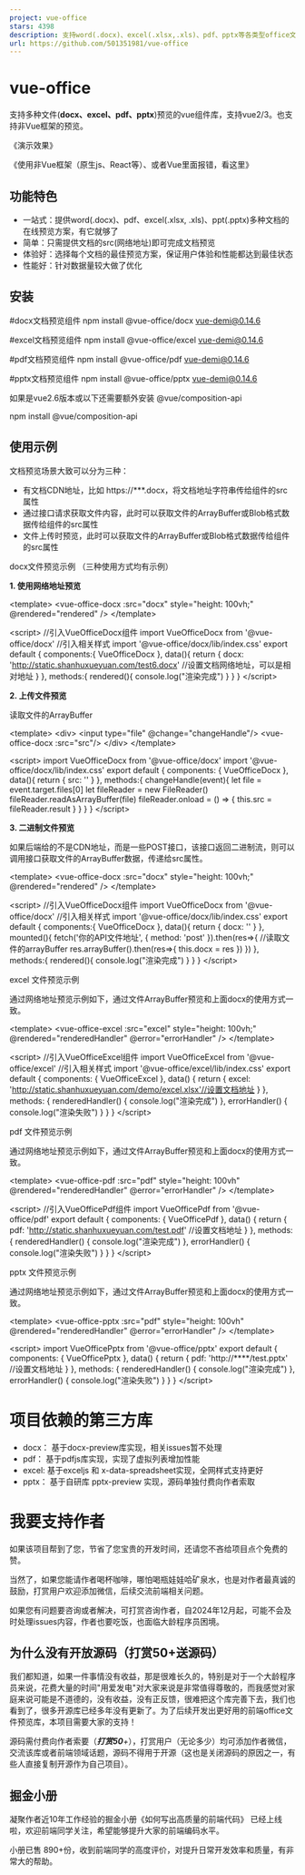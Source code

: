 ```yaml
---
project: vue-office
stars: 4398
description: 支持word(.docx)、excel(.xlsx,.xls)、pdf、pptx等各类型office文件预览的vue组件集合，提供一站式office文件预览方案，支持vue2和3，也支持React等非Vue框架。Web-based pdf, excel, word, pptx preview library
url: https://github.com/501351981/vue-office
---
```


vue-office
==========

支持多种文件(**docx、excel、pdf、pptx**)预览的vue组件库，支持vue2/3。也支持非Vue框架的预览。

《演示效果》

《使用非Vue框架（原生js、React等）、或者Vue里面报错，看这里》

功能特色
----

-   一站式：提供word(.docx)、pdf、excel(.xlsx, .xls)、ppt(.pptx)多种文档的在线预览方案，有它就够了
-   简单：只需提供文档的src(网络地址)即可完成文档预览
-   体验好：选择每个文档的最佳预览方案，保证用户体验和性能都达到最佳状态
-   性能好：针对数据量较大做了优化

安装
--

#docx文档预览组件
npm install @vue-office/docx vue-demi@0.14.6

#excel文档预览组件
npm install @vue-office/excel vue-demi@0.14.6

#pdf文档预览组件
npm install @vue-office/pdf vue-demi@0.14.6

#pptx文档预览组件
npm install @vue-office/pptx vue-demi@0.14.6

如果是vue2.6版本或以下还需要额外安装 @vue/composition-api

npm install @vue/composition-api

使用示例
----

文档预览场景大致可以分为三种：

-   有文档CDN地址，比如 https://\*\*\*.docx，将文档地址字符串传给组件的src属性
-   通过接口请求获取文件内容，此时可以获取文件的ArrayBuffer或Blob格式数据传给组件的src属性
-   文件上传时预览，此时可以获取文件的ArrayBuffer或Blob格式数据传给组件的src属性

docx文件预览示例 （三种使用方式均有示例）

**1\. 使用网络地址预览**

<template\>
    <vue-office-docx
        :src\="docx"
        style\="height: 100vh;"
        @rendered\="rendered"
    />
</template\>

<script\>
//引入VueOfficeDocx组件
import VueOfficeDocx from '@vue-office/docx'
//引入相关样式
import '@vue-office/docx/lib/index.css'
export default {
    components:{
        VueOfficeDocx
    },
    data(){
        return {
            docx: 'http://static.shanhuxueyuan.com/test6.docx' //设置文档网络地址，可以是相对地址
        }
    },
    methods:{
        rendered(){
            console.log("渲染完成")
        }
    }
}
</script\>

**2\. 上传文件预览**

读取文件的ArrayBuffer

<template\>
    <div\>
        <input type\="file" @change\="changeHandle"/>
        <vue-office-docx :src\="src"/>
    </div\>
</template\>

<script\>
import VueOfficeDocx from '@vue-office/docx'
import '@vue-office/docx/lib/index.css'
export default {
    components: {
        VueOfficeDocx
    },
    data(){
        return {
            src: ''
        }
    },
    methods:{
        changeHandle(event){
            let file \= event.target.files\[0\]
            let fileReader \= new FileReader()
            fileReader.readAsArrayBuffer(file)
            fileReader.onload \=  () \=> {
                this.src \= fileReader.result
            }
        }
    }
}
</script\>

**3\. 二进制文件预览**

如果后端给的不是CDN地址，而是一些POST接口，该接口返回二进制流，则可以调用接口获取文件的ArrayBuffer数据，传递给src属性。

<template\>
    <vue-office-docx
        :src\="docx"
        style\="height: 100vh;"
        @rendered\="rendered"
    />
</template\>

<script\>
//引入VueOfficeDocx组件
import VueOfficeDocx from '@vue-office/docx'
//引入相关样式
import '@vue-office/docx/lib/index.css'
export default {
    components:{
        VueOfficeDocx
    },
    data(){
        return {
            docx: ''
        }
    },
    mounted(){
        fetch('你的API文件地址', {
            method: 'post'
        }).then(res\=>{
            //读取文件的arrayBuffer
            res.arrayBuffer().then(res\=>{
                this.docx \= res
            })
        })
    },
    methods:{
        rendered(){
            console.log("渲染完成")
        }
    }
}
</script\>

excel 文件预览示例

通过网络地址预览示例如下，通过文件ArrayBuffer预览和上面docx的使用方式一致。

<template\>
    <vue-office-excel
        :src\="excel"
        style\="height: 100vh;"
        @rendered\="renderedHandler"
        @error\="errorHandler"
    />
</template\>

<script\>
//引入VueOfficeExcel组件
import VueOfficeExcel from '@vue-office/excel'
//引入相关样式
import '@vue-office/excel/lib/index.css'
export default {
    components: {
        VueOfficeExcel
    },
    data() {
        return {
            excel: 'http://static.shanhuxueyuan.com/demo/excel.xlsx'//设置文档地址
        }
    },
    methods: {
        renderedHandler() {
            console.log("渲染完成")
        },
        errorHandler() {
            console.log("渲染失败")
        }
    }
}
</script\>

pdf 文件预览示例

通过网络地址预览示例如下，通过文件ArrayBuffer预览和上面docx的使用方式一致。

<template\>
    <vue-office-pdf
        :src\="pdf"
        style\="height: 100vh"
        @rendered\="renderedHandler"
        @error\="errorHandler"
    />
</template\>

<script\>
//引入VueOfficePdf组件
import VueOfficePdf from '@vue-office/pdf'
export default {
    components: {
        VueOfficePdf
    },
    data() {
        return {
            pdf: 'http://static.shanhuxueyuan.com/test.pdf' //设置文档地址
        }
    },
    methods: {
        renderedHandler() {
            console.log("渲染完成")
        },
        errorHandler() {
            console.log("渲染失败")
        }
    }
}
</script\>

pptx 文件预览示例

通过网络地址预览示例如下，通过文件ArrayBuffer预览和上面docx的使用方式一致。

<template\>
    <vue-office-pptx
        :src\="pdf"
        style\="height: 100vh"
        @rendered\="renderedHandler"
        @error\="errorHandler"
    />
</template\>

<script\>
import VueOfficePptx from '@vue-office/pptx'
export default {
    components: {
        VueOfficePptx
    },
    data() {
        return {
            pdf: 'http://\*\*\*\*/test.pptx' //设置文档地址
        }
    },
    methods: {
        renderedHandler() {
            console.log("渲染完成")
        },
        errorHandler() {
            console.log("渲染失败")
        }
    }
}
</script\>

项目依赖的第三方库
=========

-   docx： 基于docx-preview库实现，相关issues暂不处理
-   pdf： 基于pdfjs库实现，实现了虚拟列表增加性能
-   excel: 基于exceljs 和 x-data-spreadsheet实现，全网样式支持更好
-   pptx： 基于自研库 pptx-preview 实现，源码单独付费向作者索取

我要支持作者
======

如果该项目帮到了您，节省了您宝贵的开发时间，还请您不吝给项目点个免费的赞。

当然了，如果您能请作者喝杯咖啡，哪怕喝瓶娃娃哈矿泉水，也是对作者最真诚的鼓励，打赏用户欢迎添加微信，后续交流前端相关问题。

如果您有问题要咨询或者解决，可打赏咨询作者，自2024年12月起，可能不会及时处理issues内容，作者也要吃饭，也面临大龄程序员困境。

为什么没有开放源码（打赏50+送源码）
-------------------

我们都知道，如果一件事情没有收益，那是很难长久的，特别是对于一个大龄程序员来说，花费大量的时间"用爱发电"对大家来说是非常值得尊敬的，而我感觉对家庭来说可能是不道德的，没有收益，没有正反馈，很难把这个库完善下去，我们也看到了，很多开源库已经多年没有更新了。为了后续开发出更好用的前端office文件预览库，本项目需要大家的支持！

源码需付费向作者索要（_**打赏50**+_），打赏用户（无论多少）均可添加作者微信，交流该库或者前端领域话题，源码不得用于开源（这也是关闭源码的原因之一，有些人直接复制开源作为自己项目）。

掘金小册
----

凝聚作者近10年工作经验的掘金小册《如何写出高质量的前端代码》 已经上线啦，欢迎前端同学关注，希望能够提升大家的前端编码水平。

小册已售 890+份，收到前端同学的高度评价，对提升日常开发效率和质量，有非常大的帮助。
